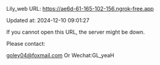 Lily_web URL: https://ae6d-61-165-102-156.ngrok-free.app

Updated at: 2024-12-10 09:01:27

If you cannot open this URL, the server might be down.

Please contact: 

goley04@foxmail.com Or Wechat:GL_yeaH